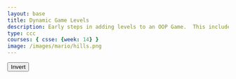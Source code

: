 ```yaml
---
layout: base
title: Dynamic Game Levels
description: Early steps in adding levels to an OOP Game.  This includes basic animations left-right-jump, multiple background, and simple callback to terminate each level.
type: ccc
courses: { csse: {week: 14} }
image: /images/mario/hills.png
---
```


<style>
    #gameBegin, #controls, #gameOver {
        position: relative;
        z-index: 2; /*Ensure the controls are on top*/
    }
</style>

<!-- Prepare DOM elements -->
<!-- Wrap both the canvas and controls in a container div -->
<div id="canvasContainer">
    <div id="gameBegin" hidden>
        <button id="startGame">Start Game</button>
    </div>
    <div id="controls"> <!-- Controls -->
        <!-- Background controls -->
        <button id="toggleCanvasEffect">Invert</button>
    </div>
    <div id="gameOver" hidden>
        <button id="restartGame">Restart</button>
    </div>
</div>

<script type="module">
    // Imports
    import GameEnv from '{{site.baseurl}}/assets/js/GameEnv.js';
    import GameLevel from '{{site.baseurl}}/assets/js/GameLevel.js';
    import GameControl from '{{site.baseurl}}/assets/js/GameControl.js';
    import goomba from '{{ site.baseurl }}/assets/js/Goomba.js';


    /*  ==========================================
     *  ======= Data Definitions =================
     *  ==========================================
    */

    // Define assets for the game
    var assets = {
      enemies: {
        goomba: {
          src: "/images/mario/goomba.png",
          width: 448,
          hegiht: 452,
        }
      },
      obstacles: {
        tube: { src: "/images/mario/tube.png" },
      },
      platforms: {
        grass: { src: "/images/mario/grass.png" },
        alien: { src: "/images/mario/alien.png" },
      },
      platformO: {
        grass: {src: "/images/mario/brick_wall.png"},
      },
      backgrounds: {
        start: { src: "/images/gameimages/antoine.jpg" },
        hills: { src: "/images/mario/hills.png" },
        planet: { src: "/images/gameimages/AvenidaTown_87.png" },
        castles: { src: "/images/mario/castles.png" },
        end: { src: "/images/mario/game_over.png" }
      },
      players: {
        mario: {
          src: "/images/gameimages/lopezanimation.png",
          width: 46,
          height: 52.5,
          w: { row: 3, frames: 4 },
          wa: { idleFrame: {column: 1, frames: 0} }, // no action
          wd: {}, // no action
          a: { row: 1, frames: 4, idleFrame: { column: 1, frames: 0 } },
          s: {  },
          d: { row: 2, frames: 4, idleFrame: { column: 1, frames: 0 } }
        }
      },
      things: {
        coin: {src: "/images/gameimages/Coin.png"},
      },
    };

    // add File to assets, ensure valid site.baseurl
    Object.keys(assets).forEach(category => {
      Object.keys(assets[category]).forEach(assetName => {
        assets[category][assetName]['file'] = "{{site.baseurl}}" + assets[category][assetName].src;
      });
    });

    /*  ==========================================
     *  ===== Game Level Call Backs ==============
     *  ==========================================
    */

    // Level completion tester
    function testerCallBack() {
        // console.log(GameEnv.player?.x)
        if (GameEnv.player?.x > GameEnv.innerWidth) {
            return true;
        } else {
            return false;
        }
    }

    // Helper function for button click
    function waitForButton(buttonName) {
      // resolve the button click
      return new Promise((resolve) => {
          const waitButton = document.getElementById(buttonName);
          const waitButtonListener = () => {
              resolve(true);
          };
          waitButton.addEventListener('click', waitButtonListener);
      });
    }

    // Start button callback
    async function startGameCallback() {
      const id = document.getElementById("gameBegin");
      id.hidden = false;
      
      // Use waitForRestart to wait for the restart button click
      await waitForButton('startGame');
      id.hidden = true;
      
      return true;
    }

    // Home screen exits on Game Begin button
    function homeScreenCallback() {
      // gameBegin hidden means game has started
      const id = document.getElementById("gameBegin");
      return id.hidden;
    }

    // Game Over callback
    async function gameOverCallBack() {
      const id = document.getElementById("gameOver");
      id.hidden = false;
      
      // Use waitForRestart to wait for the restart button click
      await waitForButton('restartGame');
      id.hidden = true;
      
      // Change currentLevel to start/restart value of null
      GameEnv.currentLevel = null;

      return true;
    }

    /*  ==========================================
     *  ========== Game Level setup ==============
     *  ==========================================
     * Start/Homme sequence
     * a.) the start level awaits for button selection
     * b.) the start level automatically cycles to home level
     * c.) the home advances to 1st game level when button selection is made
    */
    // Start/Home screens
    new GameLevel( {tag: "start", callback: startGameCallback } );
    new GameLevel( {tag: "home", background: assets.backgrounds.start, callback: homeScreenCallback } );
    // Game screens
    new GameLevel( {tag: "hills", background: assets.backgrounds.hills, platform: assets.platforms.grass, platformO: assets.platformO.grass, player: assets.players.mario, enemy: assets.enemies.goomba, tube: assets.obstacles.tube, callback: testerCallBack, thing: assets.things.coin, } );
    new GameLevel( {tag: "alien", background: assets.backgrounds.planet, platform: assets.platforms.alien, player: assets.players.monkey, callback: testerCallBack } );
    // Game Over screen
    new GameLevel( {tag: "end", background: assets.backgrounds.end, callback: gameOverCallBack } );

    /*  ==========================================
     *  ========== Game Control ==================
     *  ==========================================
    */

    // create listeners
    toggleCanvasEffect.addEventListener('click', GameEnv.toggleInvert);
    window.addEventListener('resize', GameEnv.resize);

    // Check if buttons are pressed
    function checkButtonsPressed() {
      const keysPressed = Object.keys(GameEnv.player.pressedKeys);
      return keysPressed.length > 0;
    }

    // Modification to game loop
    function gameLoop() {
      // Check if any buttons are pressed
      const buttonsPressed = checkButtonsPressed();

      // Determine the frame based on button state
      let frame;
      if(buttonssPressed) {
        // Logic to determine the frame when button is being pressed
        const currentKey = Object.keys(GameEnv.player.pressedKeys)[0];

        // Use animation frame based on key pressed
        frame = GameEnv.currentLevel.player.playerData[currentKey].idleFrame || GameEnv.currentLevel.player.playerData[currentKey].frames[0];
      } else {
        frame = GameEnv.currentLevel.player.wa.idleFrame;
      }
      
      // Update player frame
      GameEnv.currentLevel.player.currentFrame = frame;

      // Repeat game loop
      requestAnimationFrame(gameLoop);
      }

    // start game
    GameControl.gameLoop();

</script>